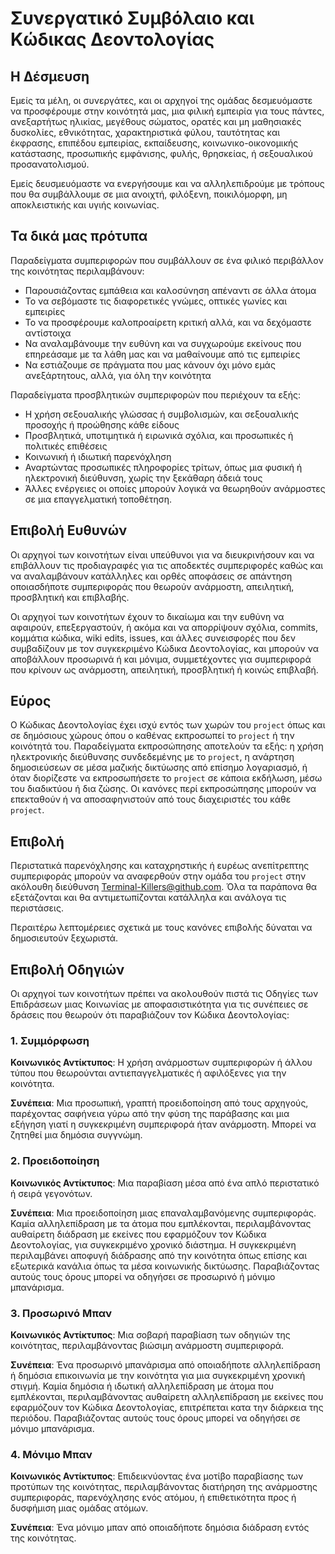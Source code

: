 # Συνεργατικό Συμβόλαιο και Κώδικας Δεοντολογίας

## Η Δέσμευση

Εμείς τα μέλη, οι συνεργάτες, και οι αρχηγοί της ομάδας δεσμευόμαστε να προσφέρουμε στην κοινότητά μας, 
μια φιλική εμπειρία για τους πάντες, ανεξαρτήτως ηλικίας, μεγέθους σώματος, ορατές και μη μαθησιακές
δυσκολίες, εθνικότητας, χαρακτηριστικά φύλου, ταυτότητας και έκφρασης, επιπέδου εμπειρίας,
εκπαίδευσης, κοινωνικο-οικονομικής κατάστασης, προσωπικής εμφάνισης, φυλής, θρησκείας, ή σεξουαλικού προσανατολισμού.

Εμείς δευσμευόμαστε να ενεργήσουμε και να αλληλεπιδρούμε με τρόπους που θα συμβάλλουμε σε μια ανοιχτή, φιλόξενη,
ποικιλόμορφη, μη αποκλειστικής και υγιής κοινωνίας.

## Τα δικά μας πρότυπα

Παραδείγματα συμπεριφορών που συμβάλλουν σε ένα φιλικό περιβάλλον της
κοινότητας περιλαμβάνουν:

* Παρουσιάζοντας εμπάθεια και καλοσύνηση απέναντι σε άλλα άτομα
* Το να σεβόμαστε τις διαφορετικές γνώμες, οπτικές γωνίες και εμπειρίες
* Το να προσφέρουμε καλοπροαίρετη κριτική αλλά, και να δεχόμαστε αντίστοιχα
* Να αναλαμβάνουμε την ευθύνη και να συγχωρούμε εκείνους που επηρεάσαμε με τα
  λάθη μας και να μαθαίνουμε από τις εμπειρίες
* Να εστιάζουμε σε πράγματα που μας κάνουν όχι μόνο εμάς ανεξάρτητους, αλλά, για όλη την κοινότητα

Παραδείγματα προσβλητικών συμπεριφορών που περιέχουν τα εξής:

* Η χρήση σεξουαλικής γλώσσας ή συμβολισμών, και σεξουαλικής προσοχής ή
προώθησης κάθε είδους
* Προσβλητικά, υποτιμητικά ή ειρωνικά σχόλια, και προσωπικές ή πολιτικές επιθέσεις
* Κοινωνική ή ιδιωτική παρενόχληση
* Αναρτώντας προσωπικές πληροφορίες τρίτων, όπως μια φυσική ή ηλεκτρονική
διεύθυνση, χωρίς την ξεκάθαρη άδειά τους
* Άλλες ενέργειες οι οποίες μπορούν λογικά να θεωρηθούν ανάρμοστες σε μια
επαγγελματική τοποθέτηση.

## Επιβολή Ευθυνών

Οι αρχηγοί των κοινοτήτων είναι υπεύθυνοι για να διευκρινήσουν και να επιβάλλουν τις προδιαγραφές 
για τις αποδεκτές συμπεριφορές καθώς και να αναλαμβάνουν κατάλληλες και ορθές αποφάσεις σε απάντηση
οποιασδήποτε συμπεριφοράς που θεωρούν ανάρμοστη, απειλητική, προσβλητική και επιβλαβής.

Οι αρχηγοί των κοινοτήτων έχουν το δικαίωμα και την ευθύνη να αφαιρούν, επεξεργαστούν, ή ακόμα και να
απορρίψουν σχόλια, commits, κομμάτια κώδικα, wiki edits, issues, και άλλες συνεισφορές που δεν συμβαδίζουν
με τον συγκεκριμένο Κώδικα Δεοντολογίας, και μπορούν να αποβάλλουν προσωρινά ή και μόνιμα, συμμετέχοντες
για συμπεριφορά που κρίνουν ως ανάρμοστη, απειλητική, προσβλητική ή κοινώς επιβλαβή.

## Εύρος

Ο Κώδικας Δεοντολογίας έχει ισχύ εντός των χωρών του `project` όπως και σε δημόσιους χώρους όπου ο καθένας
εκπροσωπεί το `project` ή την κοινότητά του. Παραδείγματα εκπροσώπησης αποτελούν τα εξής: η χρήση ηλεκτρονικής
διεύθυνσης συνδεδεμένης με το `project`, η ανάρτηση δημοσιεύσεων σε μέσα μαζικής δικτύωσης από επίσημο λογαριασμό,
ή όταν διορίζεστε να εκπροσωπήσετε το `project` σε κάποια εκδήλωση, μέσω του διαδικτύου ή δια ζώσης. Οι κανόνες
περί εκπροσώπησης μπορούν να επεκταθούν ή να αποσαφηνιστούν από τους διαχειριστές του κάθε `project`.

## Επιβολή

Περιστατικά παρενόχλησης και καταχρηστικής ή ευρέως ανεπίτρεπτης συμπεριφοράς μπορούν να αναφερθούν στην ομάδα του
`project` στην ακόλουθη διεύθυνση Terminal-Killers@github.com. Όλα τα παράπονα θα εξετάζονται και θα αντιμετωπίζονται κατάλληλα και ανάλογα τις περιστάσεις.

Περαιτέρω λεπτομέρειες σχετικά με τους κανόνες επιβολής δύναται να δημοσιευτούν ξεχωριστά.

## Επιβολή Οδηγιών

Οι αρχηγοί των κοινοτήτων πρέπει να ακολουθούν πιστά τις Οδηγίες των Επιδράσεων μιας Κοινωνίας με αποφασιστικότητα
για τις συνέπειες σε δράσεις που θεωρούν ότι παραβιάζουν τον Κώδικα Δεοντολογίας:

### 1. Συμμόρφωση

**Κοινωνικός Αντίκτυπος**: Η χρήση ανάρμοστων συμπεριφορών ή άλλου τύπου που θεωρούνται αντιεπαγγελματικές ή
αφιλόξενες για την κοινότητα.

**Συνέπεια**: Μια προσωπική, γραπτή προειδοποίηση από τους αρχηγούς, παρέχοντας σαφήνεια γύρω από την φύση της
παράβασης και μια εξήγηση γιατί η συγκεκριμένη συμπεριφορά ήταν ανάρμοστη. Μπορεί να ζητηθεί μια δημόσια συγγνώμη.

### 2. Προειδοποίηση

**Κοινωνικός Αντίκτυπος**: Μια παραβίαση μέσα από ένα απλό περιστατικό ή σειρά γεγονότων.

**Συνέπεια**: Μια προειδοποίηση μιας επαναλαμβανόμενης συμπεριφοράς. Καμία αλληλεπίδραση με τα άτομα που εμπλέκονται, περιλαμβάνοντας αυθαίρετη διάδραση με εκείνες που εφαρμόζουν τον Κώδικα Δεοντολογίας, για συγκεκριμένο
χρονικό διάστημα. Η συγκεκριμένη περιλαμβάνει αποφυγή διάδρασης από την κοινότητα όπως επίσης και εξωτερικά κανάλια
όπως τα μέσα κοινωνικής δικτύωσης. Παραβιάζοντας αυτούς τους όρους μπορεί να οδηγήσει σε προσωρινό ή μόνιμο μπανάρισμα. 

### 3. Προσωρινό Μπαν

**Κοινωνικός Αντίκτυπος**: Μια σοβαρή παραβίαση των οδηγιών της κοινότητας, περιλαμβάνοντας βιώσιμη ανάρμοστη συμπεριφορά.

**Συνέπεια**: Ένα προσωρινό μπανάρισμα από οποιαδήποτε αλληλεπίδραση ή δημόσια επικοινωνία με την κοινότητα για
μια συγκεκριμένη χρονική στιγμή. Καμία δημόσια ή ιδωτική αλληλεπίδραση με άτομα που εμπλέκονται, περιλαμβάνοντας
αυθαίρετη αλληλεπίδραση με εκείνες που εφαρμόζουν τον Κώδικα Δεοντολογίας, επιτρέπεται κατα την διάρκεια της περιόδου. Παραβιάζοντας αυτούς τους όρους μπορεί να οδηγήσει σε μόνιμο μπανάρισμα.

### 4. Μόνιμο Μπαν

**Κοινωνικός Αντίκτυπος**: Επιδεικνύοντας ένα μοτίβο παραβίασης των προτύπων της κοινότητας, περιλαμβάνοντας διατήρηση της ανάρμοστης συμπεριφοράς, παρενόχλησης ενός ατόμου, ή επιθετικότητα προς ή δυσφήμιση μιας ομάδας ατόμων.

**Συνέπεια**: Ένα μόνιμο μπαν από οποιαδήποτε δημόσια διάδραση εντός της κοινότητας.
